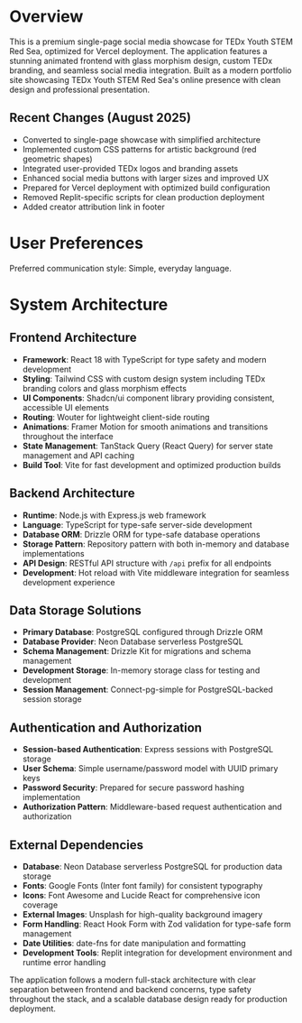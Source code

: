 # Overview

This is a premium single-page social media showcase for TEDx Youth STEM Red Sea, optimized for Vercel deployment. The application features a stunning animated frontend with glass morphism design, custom TEDx branding, and seamless social media integration. Built as a modern portfolio site showcasing TEDx Youth STEM Red Sea's online presence with clean design and professional presentation.

## Recent Changes (August 2025)
- Converted to single-page showcase with simplified architecture
- Implemented custom CSS patterns for artistic background (red geometric shapes)
- Integrated user-provided TEDx logos and branding assets
- Enhanced social media buttons with larger sizes and improved UX
- Prepared for Vercel deployment with optimized build configuration
- Removed Replit-specific scripts for clean production deployment
- Added creator attribution link in footer

# User Preferences

Preferred communication style: Simple, everyday language.

# System Architecture

## Frontend Architecture
- **Framework**: React 18 with TypeScript for type safety and modern development
- **Styling**: Tailwind CSS with custom design system including TEDx branding colors and glass morphism effects
- **UI Components**: Shadcn/ui component library providing consistent, accessible UI elements
- **Routing**: Wouter for lightweight client-side routing
- **Animations**: Framer Motion for smooth animations and transitions throughout the interface
- **State Management**: TanStack Query (React Query) for server state management and API caching
- **Build Tool**: Vite for fast development and optimized production builds

## Backend Architecture
- **Runtime**: Node.js with Express.js web framework
- **Language**: TypeScript for type-safe server-side development
- **Database ORM**: Drizzle ORM for type-safe database operations
- **Storage Pattern**: Repository pattern with both in-memory and database implementations
- **API Design**: RESTful API structure with `/api` prefix for all endpoints
- **Development**: Hot reload with Vite middleware integration for seamless development experience

## Data Storage Solutions
- **Primary Database**: PostgreSQL configured through Drizzle ORM
- **Database Provider**: Neon Database serverless PostgreSQL
- **Schema Management**: Drizzle Kit for migrations and schema management
- **Development Storage**: In-memory storage class for testing and development
- **Session Management**: Connect-pg-simple for PostgreSQL-backed session storage

## Authentication and Authorization
- **Session-based Authentication**: Express sessions with PostgreSQL storage
- **User Schema**: Simple username/password model with UUID primary keys
- **Password Security**: Prepared for secure password hashing implementation
- **Authorization Pattern**: Middleware-based request authentication and authorization

## External Dependencies
- **Database**: Neon Database serverless PostgreSQL for production data storage
- **Fonts**: Google Fonts (Inter font family) for consistent typography
- **Icons**: Font Awesome and Lucide React for comprehensive icon coverage
- **External Images**: Unsplash for high-quality background imagery
- **Form Handling**: React Hook Form with Zod validation for type-safe form management
- **Date Utilities**: date-fns for date manipulation and formatting
- **Development Tools**: Replit integration for development environment and runtime error handling

The application follows a modern full-stack architecture with clear separation between frontend and backend concerns, type safety throughout the stack, and a scalable database design ready for production deployment.